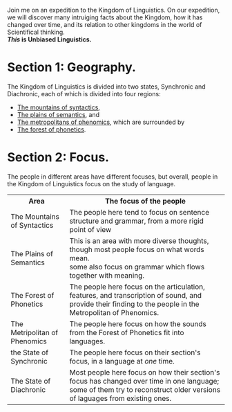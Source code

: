 <p> 
Join me on an expedition to the Kingdom of Linguistics. On our expedition, we will discover many intruiging facts about the Kingdom, how it has changed over time, and its relation to other kingdoms in the world of Scientifical thinking.<br/>
<b><i>This</i> is Unbiased Linguistics.</b>
</p>
<div id="Geography">
<h1>Section 1: Geography.</h1>
<p>The Kingdom of Linguistics is divided into two states, Synchronic and Diachronic, each of which is divided into four regions: 
<ul> <li><a href="#syntactics"> The mountains of syntactics</a>,</li>
     <li><a href="#semantis"> The plains of semantics</a>, and</li>
     <li><a href="#phenomics"> The metropolitans of phenomics</a>, which are surrounded by</li>
     <li><a href="#phonetics"> The forest of phonetics</a>.</li>
</ul>
</p>
</div>

<div id="Focus">
<h1>Section 2: Focus.</h1>
<p>
The people in different areas have different focuses, but overall, people in the Kingdom of Linguistics focus on the study of      language.
</p>
<table>
     <tr>
          <b>
               <th> Area </th>
               <th> The focus of the people </th>
          </b>
     </tr>
     <tr>
          <td> The Mountains of Syntactics </td>
          <td> The people here tend to focus on sentence structure and grammar, from a more rigid point of view </td>
     </tr>
     <tr>
          <td> The Plains of Semantics </td>
          <td> This is an area with more diverse thoughts, though most people focus on what words mean. </br> some also focus on grammar which flows together with meaning.</td>
     </tr>
     <tr>
          <td> The Forest of Phonetics </td>
          <td> The people here focus on the articulation, features, and transcription of sound, and provide their finding to the people in the Metropolitan of Phenomics. </td>
     </tr>
     <tr>
          <td> The Metripolitan of Phenomics </td>
          <td> The people here focus on how the sounds from the Forest of Phonetics fit into languages. </td>
     </tr>
     <tr>
          <td> the State of Synchronic </td>
          <td> The people here focus on their section's focus, in a language at <i>one</i> time. </td>
     </tr>
     <tr>
          <td> The State of Diachronic </td>
          <td> Most people here focus on how their section's focus has changed over time in one language; some of them try to reconstruct older versions of laguages from existing ones. </td>
     </tr>
</table>
</div>






